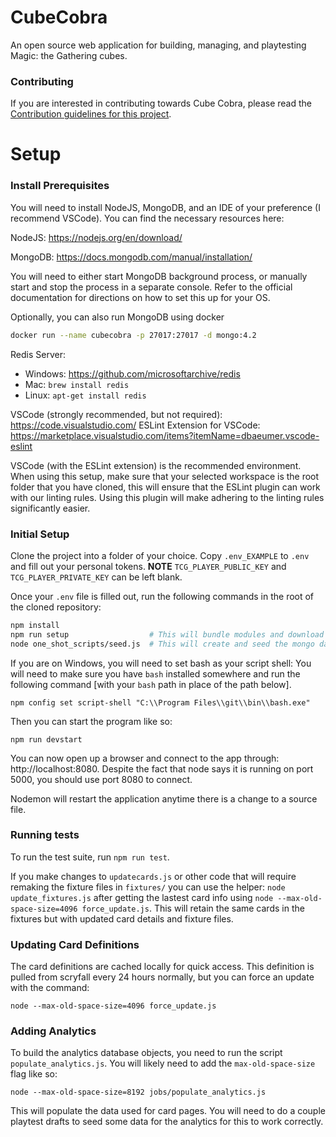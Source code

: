 # CubeCobra

An open source web application for building, managing, and playtesting Magic: the Gathering cubes.

### Contributing

If you are interested in contributing towards Cube Cobra, please read the [Contribution guidelines for this project](CONTRIBUTING.md).

# Setup

### Install Prerequisites

You will need to install NodeJS, MongoDB, and an IDE of your preference (I recommend VSCode). You can find the necessary resources here:

NodeJS: https://nodejs.org/en/download/

MongoDB: https://docs.mongodb.com/manual/installation/

You will need to either start MongoDB background process, or manually start and stop the process in a separate console. Refer to the official documentation for directions on how to set this up for your OS.

Optionally, you can also run MongoDB using docker

```sh
docker run --name cubecobra -p 27017:27017 -d mongo:4.2
```

Redis Server: 
* Windows: https://github.com/microsoftarchive/redis
* Mac: `brew install redis`
* Linux: `apt-get install redis`

VSCode (strongly recommended, but not required): https://code.visualstudio.com/
ESLint Extension for VSCode: https://marketplace.visualstudio.com/items?itemName=dbaeumer.vscode-eslint

VSCode (with the ESLint extension) is the recommended environment. When using this setup, make sure that your selected workspace is the root folder that you have cloned, this will ensure that the ESLint plugin can work with our linting rules. Using this plugin will make adhering to the linting rules significantly easier.

### Initial Setup

Clone the project into a folder of your choice. Copy `.env_EXAMPLE` to `.env` and fill out your personal tokens. **NOTE** `TCG_PLAYER_PUBLIC_KEY` and `TCG_PLAYER_PRIVATE_KEY` can be left blank.

Once your `.env` file is filled out, run the following commands in the root of the cloned repository:

```sh
npm install
npm run setup                  # This will bundle modules and download Scryfall assets.
node one_shot_scripts/seed.js  # This will create and seed the mongo database specified in the .env file.
```

If you are on Windows, you will need to set bash as your script shell:
You will need to make sure you have `bash` installed somewhere and run the following command [with your `bash` path in place of the path below].

    npm config set script-shell "C:\\Program Files\\git\\bin\\bash.exe"

Then you can start the program like so:

    npm run devstart

You can now open up a browser and connect to the app through: http://localhost:8080. Despite the fact that node says it is running on port 5000, you should use port 8080 to connect.

Nodemon will restart the application anytime there is a change to a source file.

### Running tests

To run the test suite, run `npm run test`.

If you make changes to `updatecards.js` or other code that will require remaking the fixture files in `fixtures/` you can use the helper: `node update_fixtures.js` after getting the lastest card info using `node --max-old-space-size=4096 force_update.js`. This will retain the same cards in the fixtures but with updated card details and fixture files.

### Updating Card Definitions

The card definitions are cached locally for quick access. This definition is pulled from scryfall every 24 hours normally, but you can force an update with the command:
```
node --max-old-space-size=4096 force_update.js
```

### Adding Analytics

To build the analytics database objects, you need to run the script `populate_analytics.js`. You will likely need to add the `max-old-space-size` flag like so:

```
node --max-old-space-size=8192 jobs/populate_analytics.js
```

This will populate the data used for card pages. You will need to do a couple playtest drafts to seed some data for the analytics for this to work correctly. 

